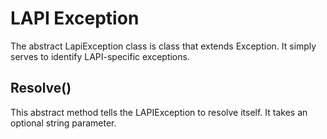 # LAPI Exception

The abstract LapiException class is class that extends Exception. It simply serves to identify LAPI-specific exceptions.

## Resolve()

This abstract method tells the LAPIException to resolve itself. It takes an optional string parameter.
